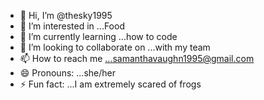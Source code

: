 - 👋 Hi, I’m @thesky1995
- 👀 I’m interested in ...Food
- 🌱 I’m currently learning ...how to code
- 💞️ I’m looking to collaborate on ...with my team
- 📫 How to reach me ...samanthavaughn1995@gmail.com
- 😄 Pronouns: ...she/her
- ⚡ Fun fact: ...I am extremely scared of frogs

<!---
thesky1995/thesky1995 is a ✨ special ✨ repository because its `README.md` (this file) appears on your GitHub profile.
You can click the Preview link to take a look at your changes.
--->
